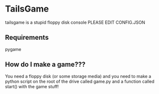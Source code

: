 # TailsGame
tailsgame is a stupid floppy disk console
PLEASE EDIT CONFIG.JSON
## Requirements
pygame
## How do I make a game???
You need a floppy disk (or some storage media) and you need to make a python script on the root of the drive called game.py and a function called start() with the game stuff!
